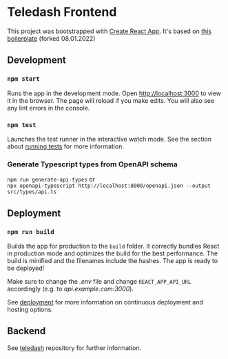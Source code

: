# Teledash Frontend

This project was bootstrapped with [Create React App](https://github.com/facebook/create-react-app).
It's based on [this boilerplate](https://github.com/alan2207/bulletproof-react/) (forked 08.01.2022)

## Development

### `npm start`

Runs the app in the development mode. Open [http://localhost:3000](http://localhost:3000) to view it in the browser. The page will reload if you make edits. You will also see any lint errors in the console.

### `npm test`

Launches the test runner in the interactive watch mode. See the section about [running tests](https://create-react-app.dev/docs/running-tests/) for more information.

### Generate Typescript types from OpenAPI schema
`npm run generate-api-types` or \
`npx openapi-typescript http://localhost:8000/openapi.json --output src/types/api.ts`

## Deployment

### `npm run build`

Builds the app for production to the `build` folder. It correctly bundles React in production mode and optimizes the build for the best performance. The build is minified and the filenames include the hashes. The app is ready to be deployed! 

Make sure to change the *.env* file and change `REACT_APP_API_URL` accordingly (e.g. to *api.example.com:3000*).

See [deployment](https://create-react-app.dev/docs/deployment/) for more information on continuous deployment and hosting options.

## Backend
See [teledash](https://github.com/democ-de/teledash) repository for further information.